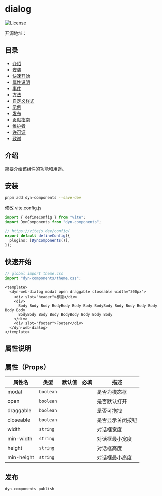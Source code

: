 # dialog

[![License](https://img.shields.io/badge/license-MIT-blue.svg)](LICENSE)

开源地址：

## 目录

- [介绍](#介绍)
- [安装](#安装)
- [快速开始](#快速开始)
- [属性说明](#属性说明)
- [事件](#事件)
- [方法](#方法)
- [自定义样式](#自定义样式)
- [示例](#示例)
- [发布](#发布)
- [贡献指南](#贡献指南)
- [维护者](#维护者)
- [许可证](#许可证)
- [致谢](#致谢)

## 介绍

简要介绍该组件的功能和用途。

## 安装

```bash
pnpm add dyn-components --save-dev
```

修改 vite.config.js

```ts
import { defineConfig } from "vite";
import DynComponents from "dyn-components";

// https://vitejs.dev/config/
export default defineConfig({
  plugins: [DynComponents()],
});
```

## 快速开始

```ts
// global import theme.css
import "dyn-components/theme.css";
```

```vue
<template>
  <dyn-web-dialog modal open draggable closeable width="300px">
    <div slot="header">标题</div>
    <div>
      Body Body Body BodyBody Body Body BodyBody Body Body Body Body Body Body
      BodyBody Body Body BodyBody Body Body Body
    </div>
    <div slot="footer">Footer</div>
  </dyn-web-dialog>
</template>
```

## 属性说明

## 属性（Props）

| 属性名     | 类型      | 默认值 | 必填 | 描述             |
| ---------- | --------- | ------ | ---- | ---------------- |
| modal      | `boolean` |        |      | 是否为模态框     |
| open       | `boolean` |        |      | 是否默认打开     |
| draggable  | `boolean` |        |      | 是否可拖拽       |
| closeable  | `boolean` |        |      | 是否显示关闭按钮 |
| width      | `string` |        |      | 对话框宽度       |
| min-width  | `string` |        |      | 对话框最小宽度   |
| height     | `string` |        |      | 对话框高度       |
| min-height | `string` |        |      | 对话框最小高度   |


## 发布

```bash
dyn-components publish
```
